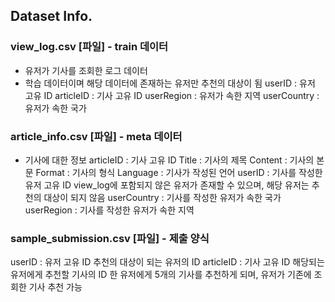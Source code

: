 ## Dataset Info.

### view_log.csv [파일] - train 데이터
- 유저가 기사를 조회한 로그 데이터
- 학습 데이터이며 해당 데이터에 존재하는 유저만 추천의 대상이 됨
userID : 유저 고유 ID
articleID : 기사 고유 ID
userRegion : 유저가 속한 지역
userCountry : 유저가 속한 국가




### article_info.csv [파일] - meta 데이터
- 기사에 대한 정보
articleID : 기사 고유 ID
Title : 기사의 제목
Content : 기사의 본문
Format : 기사의 형식
Language : 기사가 작성된 언어
userID : 기사를 작성한 유저 고유 ID
view_log에 포함되지 않은 유저가 존재할 수 있으며, 해당 유저는 추천의 대상이 되지 않음
userCountry : 기사를 작성한 유저가 속한 국가
userRegion : 기사를 작성한 유저가 속한 지역




### sample_submission.csv [파일] - 제출 양식
userID : 유저 고유 ID
추천의 대상이 되는 유저의 ID
articleID : 기사 고유 ID
해당되는 유저에게 추천할 기사의 ID
한 유저에게 5개의 기사를 추천하게 되며, 유저가 기존에 조회한 기사 추천 가능
